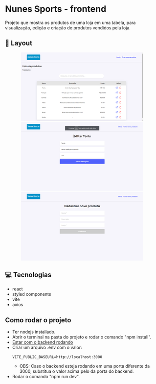 # Nunes Sports - frontend

Projeto que mostra os produtos de uma loja em uma tabela, para visualização, edição e criação de produtos vendidos pela loja.

<h2 id="layout">🎨 Layout</h2>

<p align="center">
    <img src="./public/home.png" alt="home Example" width="400px">
    <img src="./public/edit-product.png" alt="edit product Example" width="400px">
    <img src="./public/new-product.png" alt="new product Example" width="400px">
</p>

<h2 id="tecnologias">💻 Tecnologias</h2>

- react
- styled components
- vite
- axios

<h2 id="started">Como rodar o projeto</h2>

- Ter nodejs installado.
- Abrir o terminal na pasta do projeto e rodar o comando "npm install".
- [Estar com o backend rodando](https://github.com/vinicius-mendes07/nunes-sports-backend)
- Criar um arquivo .env com o valor:
  ```
  VITE_PUBLIC_BASEURL=http://localhost:3000
  ```
  - OBS: Caso o backend esteja rodando em uma porta diferente da 3000, substitua o valor acima pelo da porta do backend.
- Rodar o comando "npm run dev".
